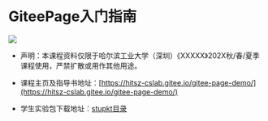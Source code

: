 # GiteePage入门指南

![](https://api.travis-ci.org/Bohan-hu/HITSZ-COMP2008-Course.svg?branch=master)

- 声明：本课程资料仅限于哈尔滨工业大学（深圳）《XXXXX》202X秋/春/夏季课程使用，严禁扩散或用作其他用途。

- 课程主页及指导书地址：[https://hitsz-cslab.gitee.io/gitee-page-demo/](https://hitsz-cslab.gitee.io/gitee-page-demo/)

- 学生实验包下载地址：[stupkt目录](https://gitee.com/hitsz-cslab/gitee-page-demo/tree/master/stupkt)
